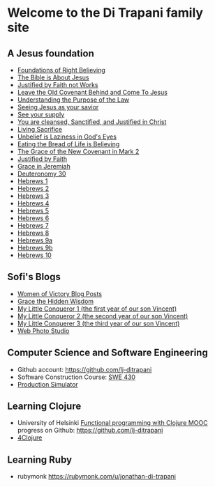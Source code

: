 Welcome to the Di Trapani family site
=====================================


A Jesus foundation
------------------

- [Foundations of Right Believing](foundations.html)
- [The Bible is About Jesus](theBibleIsAboutJesus.html)
- [Justified by Faith not Works](faith_vs_works.html)
- [Leave the Old Covenant Behind and Come To Jesus](covenants.html)
- [Understanding the Purpose of the Law](law.html)
- [Seeing Jesus as your savior](savior.html)
- [See your supply](see-the-supply.html)
- [You are cleansed, Sanctified, and Justified in Christ](cleansedSanctifiedJustified.html)
- [Living Sacrifice](sacrifice.html)
- [Unbelief is Laziness in God's Eyes](lazy.html)
- [Eating the Bread of Life is Believing](bread.html)
- [The Grace of the New Covenant in Mark 2](mark2.html)
- [Justified by Faith](justifiedByFaith.html)
- [Grace in Jeremiah](graceInJeremiah.html)
- [Deuteronomy 30](deuteronomy30.html)
- [Hebrews 1](hebrews1.html)
- [Hebrews 2](hebrews2.html)
- [Hebrews 3](hebrews3.html)
- [Hebrews 4](hebrews4.html)
- [Hebrews 5](hebrews5.html)
- [Hebrews 6](hebrews6.html)
- [Hebrews 7](hebrews7.html)
- [Hebrews 8](hebrews8.html)
- [Hebrews 9a](hebrews9a.html)
- [Hebrews 9b](hebrews9b.html)
- [Hebrews 10](hebrews10.html)


Sofi's Blogs
------------

- [Women of Victory Blog Posts](WomanOfVictory/)
- [Grace the Hidden Wisdom](GraceTheHiddenWisdom/)
- [My Little Conqueror 1 (the first year of our son Vincent)](MyLittleConqueror/)
- [My Little Conqueror 2 (the second year of our son Vincent)](MyLittleConqueror2/)
- [My Little Conquerer 3 (the third year of our son Vincent)](Conqueror3/)
- [Web Photo Studio](WebPhotoStudio/)


Computer Science and Software Engineering
-----------------------------------------

- Github account: <https://github.com/lj-ditrapani>
- Software Construction Course: [SWE 430](swe430/index.html)
- [Production Simulator](sim.html)


Learning Clojure
----------------

- University of Helsinki 
  [Functional programming with Clojure MOOC](http://mooc.cs.helsinki.fi/clojure)
  progress on Github: <https://github.com/lj-ditrapani>
- [4Clojure](http://www.4clojure.com/settings)
<!--
make 'learn clojure page'; include books and tutorials
7 languages in 7 weeks
Volkmann OCI Tutorial
OReilly Clojure book
-->


Learning Ruby
-------------

- rubymonk <https://rubymonk.com/u/jonathan-di-trapani>
<!-- neo ruby koans http://rubykoans.com/ , ruby koans -->

<!-- python koans, interactive learning? -->
